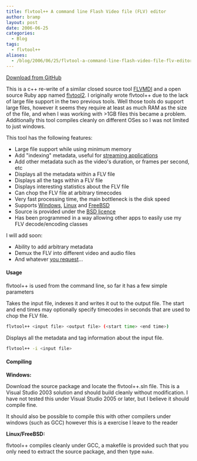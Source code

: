 ```yaml
---
title: flvtool++ A command line Flash Video file (FLV) editor
author: bramp
layout: post
date: 2006-06-25
categories:
  - Blog
tags:
  - flvtool++
aliases:
  - /blog/2006/06/25/flvtool-a-command-line-flash-video-file-flv-editor/
---
```

[Download from GitHub][9]

This is a c++ re-write of a similar closed source tool [FLVMDI][1] and a open source Ruby app named [flvtool2][2]. I originally wrote flvtool++ due to the lack of large file support in the two previous tools. Well those tools do support large files, however it seems they require at least as much RAM as the size of the file, and when I was working with >1GB files this became a problem. Additionally this tool compiles cleanly on different OSes so I was not limited to just windows.

This tool has the following features:

  * Large file support while using minimum memory
  * Add "indexing" metadata, useful for [streaming applications][3]
  * Add other metadata such as the video's duration, or frames per second, etc
  * Displays all the metadata within a FLV file
  * Displays all the tags within a FLV file
  * Displays interesting statistics about the FLV file
  * Can chop the FLV file at arbitrary timecodes
  * Very fast processing time, the main bottleneck is the disk speed
  * Supports [Windows][4], [Linux][5] and [FreeBSD][6]
  * Source is provided under the [BSD licence][7]
  * Has been programmed in a way allowing other apps to easily use my FLV decode/encoding classes

I will add soon:

  * Ability to add arbitrary metadata
  * Demux the FLV into different video and audio files
  * And whatever [you request][8]&#8230;

#### Usage

flvtool++ is used from the command line, so far it has a few simple parameters

Takes the input file, indexes it and writes it out to the output file. The start and end times may optionally specify timecodes in seconds that are used to chop the FLV file.

```bash
flvtool++ <input file> <output file> (<start time> <end time>)
```

Displays all the metadata and tag information about the input file.

```bash
flvtool++ -i <input file>
```

#### Compiling

**Windows:**

Download the source package and locate the flvtool++.sln file. This is a Visual Studio 2003 solution and should build cleanly without modification. I have not tested this under Visual Studio 2005 or later, but I believe it should compile fine.

It should also be possible to compile this with other compilers under windows (such as GCC) however this is a exercise I leave to the reader

**Linux/FreeBSD:**

flvtool++ compiles cleanly under GCC, a makefile is provided such that you only need to extract the source package, and then type `make`.

 [1]: http://www.buraks.com/flvmdi/
 [2]: http://rubyforge.org/projects/flvtool2/
 [3]: http://www.flashcomguru.com/index.cfm/2005/11/2/Streaming-flv-video-via-PHP-take-two
 [4]: http://www.microsoft.com/windows/
 [5]: http://www.linux.org/
 [6]: http://www.freebsd.org/
 [7]: http://www.opensource.org/licenses/bsd-license.php
 [8]: https://github.com/bramp/flvtool-plus-plus/issues
 [9]: https://github.com/bramp/flvtool-plus-plus

